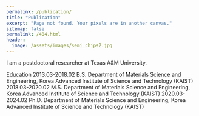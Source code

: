 ```yaml
---
permalink: /publication/
title: "Publication"
excerpt: "Page not found. Your pixels are in another canvas."
sitemap: false
permalink: /404.html
header:
  image: /assets/images/semi_chips2.jpg
---
```


I am a postdoctoral researcher at Texas A&M University.

Education
2013.03-2018.02 B.S. Department of Materials Science and Engineering, Korea Advanced Institute of Science and Technology (KAIST)
2018.03-2020.02 M.S. Department of Materials Science and Engineering, Korea Advanced Institute of Science and Technology (KAIST)
2020.03-2024.02 Ph.D. Department of Materials Science and Engineering, Korea Advanced Institute of Science and Technology (KAIST)

